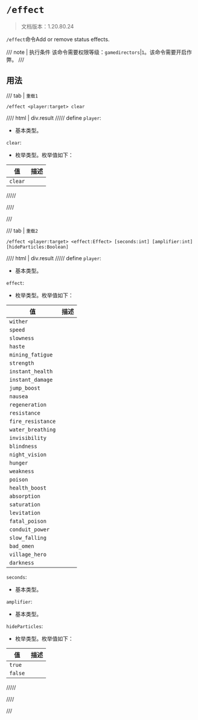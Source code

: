 # `/effect`

> 文档版本：1.20.80.24

`/effect`命令Add or remove status effects.

/// note | 执行条件
该命令需要权限等级：`gamedirectors`|`1`。该命令需要开启作弊。
///

## 用法

/// tab | `重载1`
```mcfunction
/effect <player:target> clear
```

//// html | div.result
///// define
`player`: <!-- md:samp target -->

- 基本类型。

`clear`: <!-- md:samp ClearEffects -->

- 枚举类型。枚举值如下：

|值|描述|
|---|---|
|`clear`||



/////

////

///

/// tab | `重载2`
```mcfunction
/effect <player:target> <effect:Effect> [seconds:int] [amplifier:int] [hideParticles:Boolean]
```

//// html | div.result
///// define
`player`: <!-- md:samp target -->

- 基本类型。

`effect`: <!-- md:samp Effect -->

- 枚举类型。枚举值如下：

|值|描述|
|---|---|
|`wither`||
|`speed`||
|`slowness`||
|`haste`||
|`mining_fatigue`||
|`strength`||
|`instant_health`||
|`instant_damage`||
|`jump_boost`||
|`nausea`||
|`regeneration`||
|`resistance`||
|`fire_resistance`||
|`water_breathing`||
|`invisibility`||
|`blindness`||
|`night_vision`||
|`hunger`||
|`weakness`||
|`poison`||
|`health_boost`||
|`absorption`||
|`saturation`||
|`levitation`||
|`fatal_poison`||
|`conduit_power`||
|`slow_falling`||
|`bad_omen`||
|`village_hero`||
|`darkness`||


`seconds`: <!-- md:samp int -->

- 基本类型。

`amplifier`: <!-- md:samp int -->

- 基本类型。

`hideParticles`: <!-- md:samp Boolean -->

- 枚举类型。枚举值如下：

|值|描述|
|---|---|
|`true`||
|`false`||



/////

////

///
